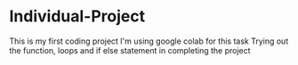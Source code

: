 # Individual-Project

This is my first coding project
I'm using google colab for this task
Trying out the function, loops and if else statement in completing the project
